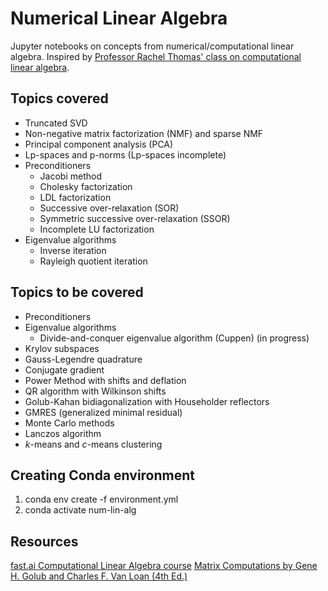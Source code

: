 # Numerical Linear Algebra
Jupyter notebooks on concepts from numerical/computational linear algebra.
Inspired by [Professor Rachel Thomas' class on computational linear algebra](https://www.youtube.com/playlist?list=PLtmWHNX-gukIc92m1K0P6bIOnZb-mg0hY).

## Topics covered
* Truncated SVD
* Non-negative matrix factorization (NMF) and sparse NMF
* Principal component analysis (PCA)
* Lp-spaces and p-norms (Lp-spaces incomplete)
* Preconditioners
  * Jacobi method
  * Cholesky factorization
  * LDL factorization
  * Successive over-relaxation (SOR)
  * Symmetric successive over-relaxation (SSOR)
  * Incomplete LU factorization
* Eigenvalue algorithms
  * Inverse iteration
  * Rayleigh quotient iteration

## Topics to be covered
* Preconditioners
* Eigenvalue algorithms
  * Divide-and-conquer eigenvalue algorithm (Cuppen) (in progress)
* Krylov subspaces
* Gauss-Legendre quadrature
* Conjugate gradient
* Power Method with shifts and deflation
* QR algorithm with Wilkinson shifts
* Golub-Kahan bidiagonalization with Householder reflectors
* GMRES (generalized minimal residual)
* Monte Carlo methods
* Lanczos algorithm
* *k*-means and *c*-means clustering

## Creating Conda environment
1. conda env create -f environment.yml
2. conda activate num-lin-alg

## Resources
[fast.ai Computational Linear Algebra course](https://www.fast.ai/2017/07/17/num-lin-alg/)
[Matrix Computations by Gene H. Golub and Charles F. Van Loan (4th Ed.)](https://www.amazon.com/Computations-Hopkins-Studies-Mathematical-Sciences/dp/1421407949)
